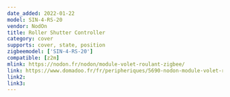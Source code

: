 ```yaml
---
date_added: 2022-01-22
model: SIN-4-RS-20
vendor: NodOn
title: Roller Shutter Controller
category: cover
supports: cover, state, position
zigbeemodel: ['SIN-4-RS-20']
compatible: [z2m]
mlink: https://nodon.fr/nodon/module-volet-roulant-zigbee/
link: https://www.domadoo.fr/fr/peripheriques/5690-nodon-module-volet-roulant-zigbee-3700313925201.html
link2: 
link3: 
---
```

